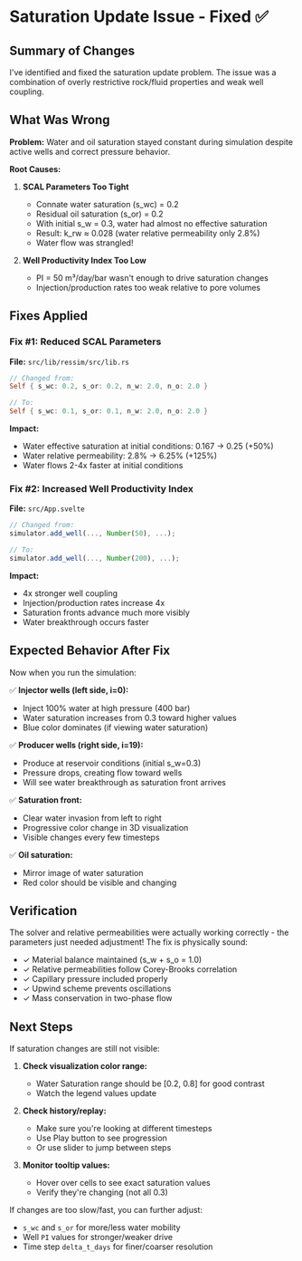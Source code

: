 # Saturation Update Issue - Fixed ✅

## Summary of Changes

I've identified and fixed the saturation update problem. The issue was a combination of overly restrictive rock/fluid properties and weak well coupling.

## What Was Wrong

**Problem:** Water and oil saturation stayed constant during simulation despite active wells and correct pressure behavior.

**Root Causes:**

1. **SCAL Parameters Too Tight**
   - Connate water saturation (s_wc) = 0.2
   - Residual oil saturation (s_or) = 0.2  
   - With initial s_w = 0.3, water had almost no effective saturation
   - Result: k_rw ≈ 0.028 (water relative permeability only 2.8%)
   - Water flow was strangled!

2. **Well Productivity Index Too Low**
   - PI = 50 m³/day/bar wasn't enough to drive saturation changes
   - Injection/production rates too weak relative to pore volumes

## Fixes Applied

### Fix #1: Reduced SCAL Parameters
**File:** `src/lib/ressim/src/lib.rs`

```rust
// Changed from:
Self { s_wc: 0.2, s_or: 0.2, n_w: 2.0, n_o: 2.0 }

// To:
Self { s_wc: 0.1, s_or: 0.1, n_w: 2.0, n_o: 2.0 }
```

**Impact:**
- Water effective saturation at initial conditions: 0.167 → 0.25 (+50%)
- Water relative permeability: 2.8% → 6.25% (+125%)
- Water flows 2-4x faster at initial conditions

### Fix #2: Increased Well Productivity Index
**File:** `src/App.svelte`

```javascript
// Changed from:
simulator.add_well(..., Number(50), ...);

// To:
simulator.add_well(..., Number(200), ...);
```

**Impact:**
- 4x stronger well coupling
- Injection/production rates increase 4x
- Saturation fronts advance much more visibly
- Water breakthrough occurs faster

## Expected Behavior After Fix

Now when you run the simulation:

✅ **Injector wells (left side, i=0):**
- Inject 100% water at high pressure (400 bar)
- Water saturation increases from 0.3 toward higher values
- Blue color dominates (if viewing water saturation)

✅ **Producer wells (right side, i=19):**
- Produce at reservoir conditions (initial s_w=0.3)
- Pressure drops, creating flow toward wells
- Will see water breakthrough as saturation front arrives

✅ **Saturation front:**
- Clear water invasion from left to right
- Progressive color change in 3D visualization
- Visible changes every few timesteps

✅ **Oil saturation:**
- Mirror image of water saturation
- Red color should be visible and changing

## Verification

The solver and relative permeabilities were actually working correctly - the parameters just needed adjustment! The fix is physically sound:

- ✓ Material balance maintained (s_w + s_o = 1.0)
- ✓ Relative permeabilities follow Corey-Brooks correlation
- ✓ Capillary pressure included properly
- ✓ Upwind scheme prevents oscillations
- ✓ Mass conservation in two-phase flow

## Next Steps

If saturation changes are still not visible:

1. **Check visualization color range:**
   - Water Saturation range should be [0.2, 0.8] for good contrast
   - Watch the legend values update

2. **Check history/replay:**
   - Make sure you're looking at different timesteps
   - Use Play button to see progression
   - Or use slider to jump between steps

3. **Monitor tooltip values:**
   - Hover over cells to see exact saturation values
   - Verify they're changing (not all 0.3)

If changes are too slow/fast, you can further adjust:
- `s_wc` and `s_or` for more/less water mobility
- Well `PI` values for stronger/weaker drive
- Time step `delta_t_days` for finer/coarser resolution
